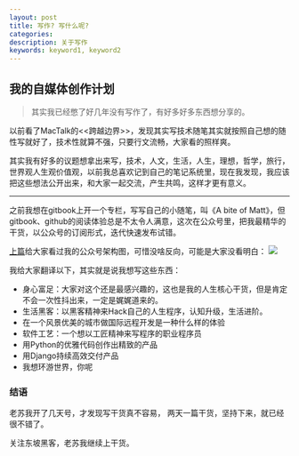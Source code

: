 ```yaml
---
layout: post
title: 写作? 写什么呢?
categories: 
description: 关于写作
keywords: keyword1, keyword2
---
```



## 我的自媒体创作计划

> 其实我已经憋了好几年没有写作了，有好多好多东西想分享的。

以前看了MacTalk的<<跨越边界>>，发现其实写技术随笔其实就按照自己想的随性写就好了，技术性就算不强，只要行文流畅，大家看的照样爽。

其实我有好多的议题想拿出来写，技术，人文，生活，人生，理想，哲学，旅行，世界观人生观价值观，以前我总喜欢记到自己的笔记系统里，现在我发现，我应该把这些想法公开出来，和大家一起交流，产生共鸣，这样才更有意义。

--- 

之前我想在gitbook上开一个专栏，写写自己的小随笔，叫《A bite of Matt》，但gitbook、github的阅读体验总是不太令人满意，这次在公众号里，把我最精华的干货，以公众号的订阅形式，迭代快速发布试错。

[上篇](https://mp.weixin.qq.com/s/xoe9eFzvc9I3uGcciEtnpw)给大家看过我的公众号架构图，可惜没啥反向，可能是大家没看明白：
![](https://mmbiz.qpic.cn/mmbiz_png/PA0zahD84YQev6SxpLaYuIESBrFubW2bnKyXkqvian5OsibTZxhO9EL2JvKiaYcI5xsP0lzPCmI4q2at2ibIW5ev1g/640?wx_fmt=png&tp=webp&wxfrom=5&wx_lazy=1&wx_co=1)

我给大家翻译以下，其实就是说我想写这些东西：

- 身心富足：大家对这个还是最感兴趣的，这也是我的人生核心干货，但是肯定不会一次性抖出来，一定是娓娓道来的。
- 生活黑客：以黑客精神来Hack自己的人生程序，认知升级，生活进阶。
- 在一个风景优美的城市做国际远程开发是一种什么样的体验
- 软件工艺：一个想以工匠精神来写程序的职业程序员
- 用Python的优雅代码创作出精致的产品
- 用Django持续高效交付产品
- 我想环游世界，你呢


### 结语
老苏我开了几天号，才发现写干货真不容易，
两天一篇干货，坚持下来，就已经很不错了。

关注东坡黑客，老苏我继续上干货。

